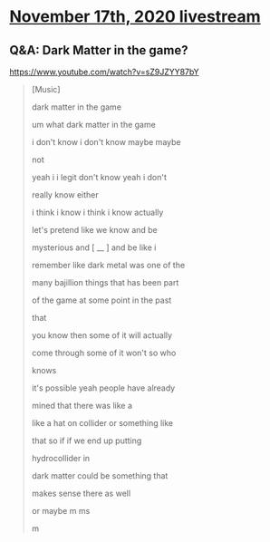 # [November 17th, 2020 livestream](../2020-11-17.md)
## Q&A: Dark Matter in the game?
https://www.youtube.com/watch?v=sZ9JZYY87bY
> [Music]
> 
> dark matter in the game
> 
> um what dark matter in the game
> 
> i don't know i don't know maybe maybe
> 
> not
> 
> yeah i i legit don't know yeah i don't
> 
> really know either
> 
> i think i know i think i know actually
> 
> let's pretend like we know and be
> 
> mysterious and [ __ ] and be like i
> 
> remember like dark metal was one of the
> 
> many bajillion things that has been part
> 
> of the game at some point in the past
> 
> that
> 
> you know then some of it will actually
> 
> come through some of it won't so who
> 
> knows
> 
> it's possible yeah people have already
> 
> mined that there was like a
> 
> like a hat on collider or something like
> 
> that so if if we end up putting
> 
> hydrocollider in
> 
> dark matter could be something that
> 
> makes sense there as well
> 
> or maybe m ms
> 
> m
> 
